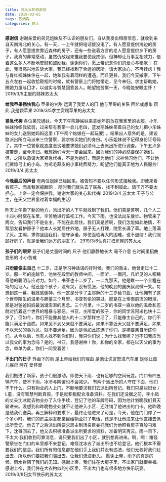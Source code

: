 ```yaml
---
title: 苏太太的感谢信
date: 2019-03-05
tags: 苏炳森
categories: 家人
---
```


**感谢信**
谢谢亲爱的弟兄姐妹及不认识的朋友们，自从我发出租房信息，就收到来自天南海北的关心。有一天，一上午就把电话接没电了。有人愿意提供海边的房子，有人愿意提供靠近森林的房子，还有一些说着方言的老人愿意提供乡下的房子，我真的非常感动，虽然仇敌起来推我要使我跌倒。但神却让万事互相效力，借着这么多人不断地安慰和鼓励我。谢谢你们，愿上帝记念你们的爱心与奉献！
在此，我很高兴地告诉大家，我已经找到了合适的居所。请大家放心，不再挂虑！我与肖红柳姊妹住在一起，她和我有着同样的遭遇，而且更甚。我们今天搬家，下午五点左右一起收拾鞋柜的时候，就有警察上门将她带走，至今未归。求主帮助她，赐她力虽与囗才，以诚实与智慧回答各人。盼望她劳累一天，今晚能安睡主怀！
2019/3/5主里的姊妹苏太太

**给我苹果畅快我心**
苹果的甘甜
远离了我爱人的囗
他与苹果的关系
回忆或想象
因此
我是颗苹果
2019/3/5求主赏赐苹果的苏太太

**紧急代祷**
各位弟兄姐妹，今天下午陈静姊妹来拿她年前放在我家里的衣服，小乐姊妹怜帜我软弱，过来帮有我带一会儿老四，蓝发丽姊妹带着自己的女儿把小乐姊妹的女儿送到她妈妈这里 (下午两个姑娘在一起玩要) 。结果出人意外的是，建设路派出所立马派来三位警察，要求核实她们的身份。小乐姐妹说不记得身份证号码了，其中一位警察就态度恶劣地要求她们必须马上去派出所进行调查。下午五点多被带走，至今未归。我想她们今天一定会回来，因为我们的神必然要保护她们。但，之所以恳请大家紧急代祷，不是为她们，而是为他们! 求神怜习他们，不让他们做惊弓上的小鸟，为鸡毛蒜皮的小事耗费精力，盼望他们能真正地为人民服务!
2019/3/4 苏太太

**今晚最后的声音**
有两位姐妹已经回来。被告知不要以任何形式接触我。即使来看看孩子。而且我家被断网 ，随时我们就失去了联系，找不到彼此。请干万不要太担心。上帝一定会保护我，谢谢大家的关心和代祷!
2019/3/4 苏太太
王子与公主，在天父世界里过着幸福的生活!

昨天上午搬了新的地方，派出所的人下午就找到了我们。他们真是苦啊，几个人二十四小时窝在车里，辛苦地进行监视工作。今天下雨。也没法出车散步。物管来了两次，告知我们不是业主，不能在此居住。我们真是苦啊，我们怎能如此绝情，不帮朋友看护房子？他本人长期居住外地，房子无人打理，院里长满了草。地上落满了灰。主啊，求你坚固我们，信守承诺，即使面临再大的困难，也不退缩！我们照顾好房子，就是爱我们远方的朋友了。
2919/3/6认真打扫房屋的苏太太

**孩子们的眼界**
孩子们是丈量时间的
尺子
他们静静地长大
毫不介意
在时间里招曲变形的
小小苦难
​

**只盼能像主自己**
十二岁，正是学习神话语的好时候。我们的救主，他曾走过十二岁。那一年的逾越节，他坐在殿里的教师中间，一面听，一面问。凡听见的人都稀奇他的聪明与应对力。如今，书亚也十二岁了，一二九那天，他是睢一一个全程在场的见证人。他还是个孩子，没有哭，没有慌张，他的晚到的国庆叔叔微一笑。每想到这一幕，我就感谢神，他一定是分享了主耶稣的十二岁给书亚，让他拥有了这个世界陌生的温柔与胆量三个月里，书亚有偷的哭过。那是在上帝面前流的眼泪，那是对爸爸妈妈最汹涌澎湃的思念。三个月里，十二岁的书亚一直以他的温柔和忍耐对抗着这个世界的粗暴与邪恶。书亚，主所爱的孩子，你的同学苏阿米也快十二岁了。但如今，你们不能像其他人的十二岁那样生活了，只能像主自己的。你们不能只满足于蛋糕。如果见不到父亲就不要满足，如果不靠近天父就不要满足，如果不以天父的事为忿，就不要满足。因为是弛如此拣选了你们，是袍要亲自历练你们。从今以后，当有人找不到你们时，我只你们说：为什么找我呢？岂不知我应当以我父的事为念吗？是的，书亚。我感谢神！你，和你的全家，都在以天父的事为念，单单为此，你们一同受着苦！

**不出门的日子**
外面下的雨
是上帝给我们的理由
是弛让谎言憋进汽车里
是弛让孤儿寡母
睡在
爱怀里

我们搬进了新家，孩子们很激动。即使天下雨．也有足够的空间玩耍。门口有四五辆汽车，使不下雨，冰冷与阴谡也不会减少。
有两个派出所的人守在下面，他们不干什么。只有物业的人上门，不断地要求我们去派出所登记。我们只是些妇女丿L童，没有智慧判断真假，于是就积极配合准备资料。在我们还没据之前，李小凤的丈夫沈冰就去物业办了入住手续，登记了他的车牌号码，因为他计划晚我们且天嶄进来。没想到和昨晚物业处就不让他进入小区．还注销了他进出的门卡。他昨晚是结我们送菜。再三解释和要求下，最终让他进来了可是，今天，他在门冂停了一个多小时。我们的房主朋友都亲目给物业打了电话，还是不让他进来让他直接去派出所登记。他去了之后派出所要求房主到场亲目娄托我们为他照看房子百般刁难下，沈哥回去了，他又去积极准备派出所要求的资料，准备明天再云。雨一百下，不太大·我们收到可靠消息，说只要我们出了小区，就别想再进来。啊，啊！难怪警祭坐在门口的车里都不来登记，难怪沈冰去了派出所也不给登记。他们根本不需要我们的信息。我们所有的信息都在他们手上我们并没有违法，他们无权将我们赶出去，所以他们要把我们骟出去。让我们流浪街头。
慝谢上帝，雨下的真是的候。雨水拦阻了我们的无知。感谢上帝，我们住在大房子里，不出家门就很幸福。感谢上帝，我们住在大农杓似的小区里，不出大门也有很多地方快乐玩耍。
2019/3/8妇女节快乐的苏太太
​
​
​
​
